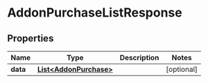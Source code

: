 

# AddonPurchaseListResponse


## Properties

Name | Type | Description | Notes
------------ | ------------- | ------------- | -------------
**data** | [**List&lt;AddonPurchase&gt;**](AddonPurchase.md) |  |  [optional]



